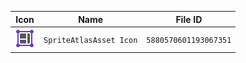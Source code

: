 | Icon | Name | File ID |
| ---  | ---  | ---     |
| ![](SpriteAtlasAsset%20Icon.png) | `SpriteAtlasAsset Icon` | `5880570601193067351` |

